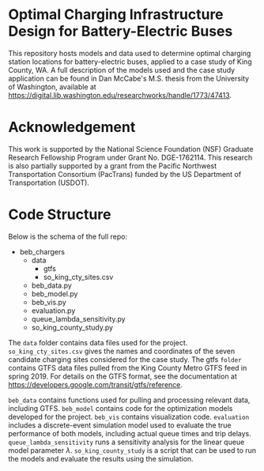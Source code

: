 # Optimal Charging Infrastructure Design for Battery-Electric Buses
This repository hosts models and data used to determine optimal charging station locations for battery-electric buses, applied to a case study of King County, WA. A full description of the models used and the case study application can be found in Dan McCabe's M.S. thesis from the University of Washington, available at https://digital.lib.washington.edu/researchworks/handle/1773/47413.

# Acknowledgement
This work is supported by the National Science Foundation (NSF) Graduate Research Fellowship Program under Grant No. DGE-1762114. This research is also partially supported by a grant from the Pacific Northwest Transportation Consortium (PacTrans) funded by the US Department of Transportation (USDOT).

# Code Structure
Below is the schema of the full repo:
- beb_chargers
    - data
        - gtfs
        - so_king_cty_sites.csv
    - beb_data.py
    - beb_model.py
    - beb_vis.py
    - evaluation.py
    - queue_lambda_sensitivity.py
    - so_king_county_study.py

The `data` folder contains data files used for the project. `so_king_cty_sites.csv` gives the names and coordinates of the seven candidate charging sites considered for the case study. The gtfs `folder` contains GTFS data files pulled from the King County Metro GTFS feed in spring 2019. For details on the GTFS format, see the documentation at https://developers.google.com/transit/gtfs/reference.

`beb_data` contains functions used for pulling and processing relevant data, including GTFS. `beb_model` contains code for the optimization models developed for the project. `beb_vis` contains visualization code. `evaluation` includes a discrete-event simulation model used to evaluate the true performance of both models, including actual queue times and trip delays. `queue_lambda_sensitivity` runs a sensitivity analysis for the linear queue model parameter $\lambda$. `so_king_county_study` is a script that can be used to run the models and evaluate the results using the simulation.